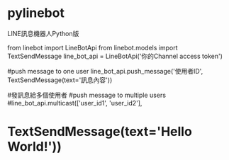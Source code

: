 # pylinebot
LINE訊息機器人Python版

from linebot import LineBotApi
from linebot.models import TextSendMessage
line_bot_api = LineBotApi('你的Channel access token')

#push message to one user
line_bot_api.push_message('使用者ID',
    TextSendMessage(text='訊息內容'))

#發訊息給多個使用者
#push message to multiple users 
#line_bot_api.multicast(['user_id1', 'user_id2'],
#    TextSendMessage(text='Hello World!'))
